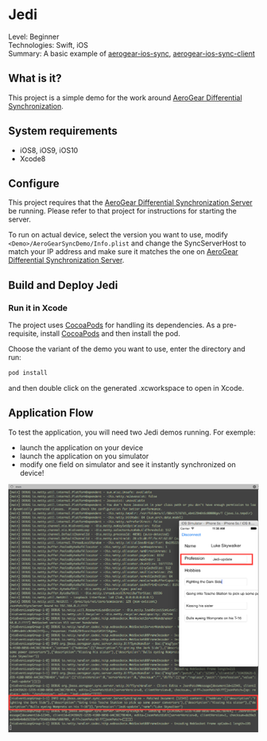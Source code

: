 Jedi
====
Level: Beginner  
Technologies: Swift, iOS  
Summary: A basic example of [aerogear-ios-sync](https://github.com/aerogear/aerogear-ios-sync), [aerogear-ios-sync-client](https://github.com/aerogear/aerogear-ios-sync-client)  

What is it?
-----------
This project is a simple demo for the work around [AeroGear Differential Synchronization](https://github.com/aerogear/aerogear-sync-server).

System requirements
-------------------
- iOS8, iOS9, iOS10
- Xcode8

Configure
---------

This project requires that the [AeroGear Differential Synchronization Server](https://github.com/aerogear/aerogear-sync-server/tree/master/server/server-netty) be running. Please refer to that project for instructions for starting the server.

To run on actual device, select the version you want to use,  modify ```<Demo>/AeroGearSyncDemo/Info.plist``` and change the SyncServerHost to match your IP address and make sure it matches the one on [AeroGear Differential Synchronization Server](https://github.com/aerogear/aerogear-sync-server/tree/master/server/server-netty).

Build and Deploy Jedi
---------------------

### Run it in Xcode

The project uses [CocoaPods](http://cocoapods.org) for handling its dependencies. As a pre-requisite, install [CocoaPods](http://blog.cocoapods.org/) and then install the pod.

Choose the variant of the demo you want to use, enter the directory and run:

```bash
pod install
```

and then double click on the generated .xcworkspace to open in Xcode.


Application Flow
----------------

To test the application, you will need two Jedi demos running. For exemple:
- launch the application on your device
- launch the application on you simulator
- modify one field on simulator and see it instantly synchronized on device!

![import](Jedi.png)

